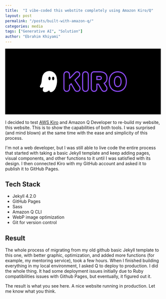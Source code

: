 ```yaml
---
title:  "I vibe-coded this webstite completely using Amazon Kiro/Q"
layout: post
permalink: "/posts/built-with-amazon-q/"
categories: media
tags: ["Generative AI", "Solution"]
author: "Ebrahim Khiyami"
---
```


![AWS Kiro](/assets/kiro.webp)


I decided to test [AWS Kiro](https://kiro.dev/) and Amazon Q Developer to re-build my website, this website. This is to show the capabilities of both tools. I was surprised (and mind blown) at the same time with the ease and simplicity of this process.

I'm not a web developer, but I was still able to live code the entire process that started with taking a basic Jekyll template and keep adding pages, visual components, and other functions to it until I was satisfied with its design. I then connected Kiro with my GitHub account and asked it to publish it to GitHub Pages. 

## Tech Stack
- Jekyll 4.2.0
- GitHub Pages
- Sass
- Amazon Q CLI
- WebP image optimization
- Git for version control

## Result 
The whole process of migrating from my old github basic  Jekyll template to this one, with better graphic, optimization, and added more functions (for example, my mentoring service), took a few hours. When I finished building everything in my local environment, I asked Q to deploy to production. I did the whole thing. It had some deployment issues initially due to Ruby compatibilities issues with Github Pages, but eventually, it figured out it. 

The result is what you see here. A nice website running in production. Let me know what you think.

